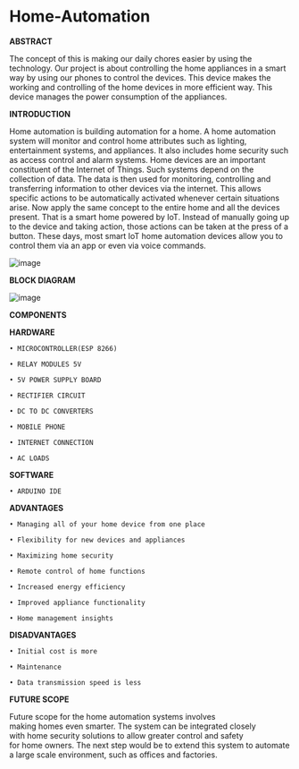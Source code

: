 # Home-Automation
**ABSTRACT**

 The concept of this is making our daily chores easier by using the technology. Our project is about controlling the home appliances in a smart way by using our phones to control the devices. This device makes the working and controlling of the home devices in  more efficient way. This device manages the power consumption of the appliances. 
 
 **INTRODUCTION**
 
 Home automation is building automation for a home. A home automation system will monitor and control home attributes such as lighting, entertainment systems, and appliances.
It also includes home security such as access control and alarm systems. Home devices are an important constituent of the Internet of Things.
Such systems depend on the collection of data. The data is then used for monitoring, controlling and transferring information to other devices via the internet. This allows specific actions to be automatically activated whenever certain situations arise.
Now apply the same concept to the entire home and all the devices present. That is a smart home powered by IoT. Instead of manually going up to the device and taking action, those actions can be taken at the press of a button. These days, most smart IoT home automation devices allow you to control them via an app or even via voice commands.

![image](https://user-images.githubusercontent.com/107802002/208313842-53e88b7f-4670-45b2-81b6-10a72d1e665e.png)

**BLOCK DIAGRAM**

![image](https://user-images.githubusercontent.com/107802002/208313861-b9919f9c-8e99-4e50-8134-ccffae8aded0.png)

**COMPONENTS**

**HARDWARE**

    • MICROCONTROLLER(ESP 8266)
    
    • RELAY MODULES 5V
    
    • 5V POWER SUPPLY BOARD
    
    • RECTIFIER CIRCUIT
    
    • DC TO DC CONVERTERS
    
    • MOBILE PHONE
    
    • INTERNET CONNECTION
    
    • AC LOADS

**SOFTWARE**

    • ARDUINO IDE

**ADVANTAGES**

    • Managing all of your home device from one place
    
    • Flexibility for new devices and appliances
    
    • Maximizing home security 
    
    • Remote control of home functions
    
    • Increased energy efficiency
    
    • Improved appliance functionality
    
    • Home management insights
    
  
 **DISADVANTAGES**
 
    • Initial cost is more
    
    • Maintenance
    
    • Data transmission speed is less
    
 **FUTURE SCOPE**
 
Future scope for the home automation systems involves making homes even smarter. The system can be integrated closely with home security solutions to allow greater control and safety for home owners. The next step would be to extend this system to automate a large scale environment, such as offices and factories.
 
